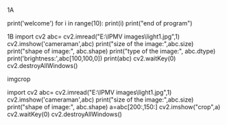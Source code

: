 1A

print('welcome')
for i in range(10):
    print(i)
print("end of program")


1B
import cv2
abc= cv2.imread("E:\IPMV images\light1.jpg",1)
cv2.imshow('cameraman',abc)
print("size of the image:",abc.size)
print("shape of image:", abc.shape)
print("type of the image:", abc.dtype)
print('brightness:',abc[100,100,0])
print(abc)
cv2.waitKey(0)
cv2.destroyAllWindows()

imgcrop


import cv2
abc= cv2.imread("E:\IPMV images\light1.jpg",1)
cv2.imshow('cameraman',abc)
print("size of the image:",abc.size)
print("shape of image:", abc.shape)
a=abc[200:,150:]
cv2.imshow("crop",a)
cv2.waitKey(0)
cv2.destroyAllWindows()


